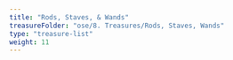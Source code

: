 ```yaml
---
title: "Rods, Staves, & Wands"
treasureFolder: "ose/8. Treasures/Rods, Staves, Wands"
type: "treasure-list"
weight: 11
---
```

